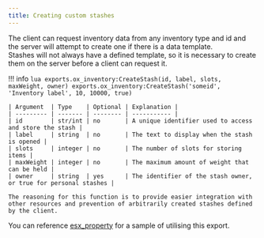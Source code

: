 ```yaml
---
title: Creating custom stashes
---
```

The client can request inventory data from any inventory type and id and the server will attempt to create one if there is a data template.  
Stashes will not always have a defined template, so it is necessary to create them on the server before a client can request it.  

!!! info
	```lua
	exports.ox_inventory:CreateStash(id, label, slots, maxWeight, owner)
	exports.ox_inventory:CreateStash('someid', 'Inventory label', 10, 10000, true)
	```
	
	| Argument  | Type    | Optional | Explanation |
	| --------- | ------- | -------- | ----------- |
	| id        | str/int | no       | A unique identifier used to access and store the stash |
	| label     | string  | no       | The text to display when the stash is opened |
	| slots     | integer | no       | The number of slots for storing items |
	| maxWeight | integer | no       | The maximum amount of weight that can be held |
	| owner     | string  | yes      | The identifier of the stash owner, or true for personal stashes |

	The reasoning for this function is to provide easier integration with other resources and prevention of arbitrarily created stashes defined by the client.


You can reference [esx_property](https://github.com/thelindat/esx_property/commit/0dfe120ac4401dce17946b79b12c1b6049851d98#diff-d4503a9550899ea7880582e02d5404019dbce696d1b27a7c63f18b99eddeb088) for a sample of utilising this export.